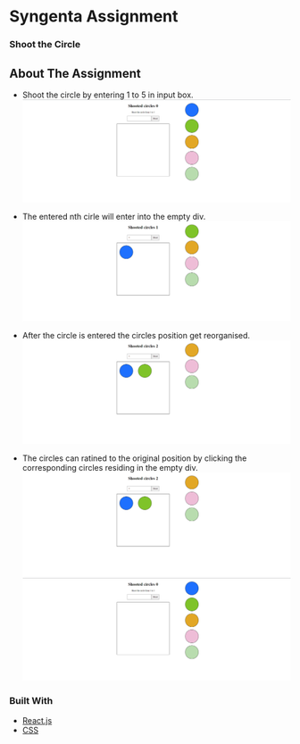 # Syngenta Assignment
### Shoot the Circle

## About The Assignment

- Shoot the circle by entering 1 to 5 in input box.
  <img src="/images/pos1.png"/>

- The entered nth cirle will enter into the empty div.
  <img src="/images/pos2.png"/>

- After the circle is entered the circles position get reorganised.
  <img src="/images/pos3.png"/>

- The circles can ratined to the original position by clicking the corresponding circles residing in the empty div.
  <img src="/images/pos3.png"/>
  <img src="/images/pos1.png"/>


### Built With

- [React.js](https://reactjs.org/)
- [CSS](https://developer.mozilla.org/en-US/docs/Web/CSS)


